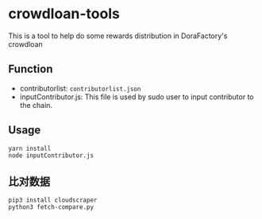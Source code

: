 # crowdloan-tools
This is a tool to help do some rewards distribution in DoraFactory's crowdloan


## Function
* contributorlist: `contributorlist.json`
* inputContributor.js: This file is used by sudo user to input contributor to the chain.

## Usage
```shell
yarn install
node inputContributor.js
```
## 比对数据
```shell
pip3 install cloudscraper
python3 fetch-compare.py
```
